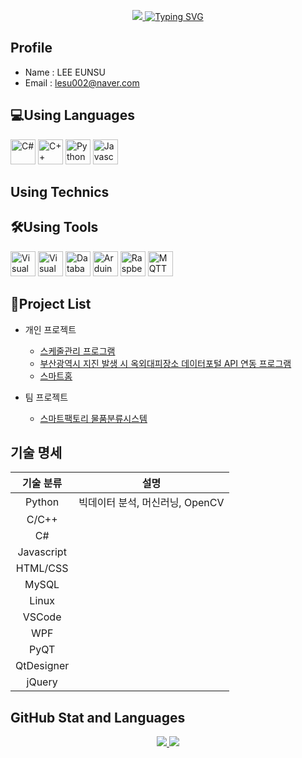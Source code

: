 <p align='center'>
  <a href="https://github.com/hugoMGSung">
    <img src="https://capsule-render.vercel.app/api?type=waving&height=130&color=FCBACB&fontSize=60&animation=twinkling&descAlign=50&descAlignY=65&reversal=false&fontAlignY=100"/>
  </a>
<a href="https://git.io/typing-svg"><img src="https://readme-typing-svg.demolab.com?font=Lobster&size=50&duration=500&pause=100&color=000000&background=8D8D8D00&center=true&vCenter=true&multiline=true&repeat=false&random=false&width=550&height=180&lines=Hi,+I'm+Eunsu;Welcome+to+my+Github!" alt="Typing SVG" /></a>
</p>


## Profile
- Name : LEE EUNSU
- Email : lesu002@naver.com
  
## 💻Using Languages
<p align='left'>
    <img height="40" src="https://img.icons8.com/?size=100&id=55251&format=png&color=000000" title="C#">
    <img height="40" src="https://img.icons8.com/?size=100&id=55199&format=png&color=000000" title="C++">
    <img height="40" src="https://img.icons8.com/?size=100&id=13441&format=png&color=000000" title="Python">
    <img height="40" src="https://img.icons8.com/?size=100&id=108784&format=png&color=000000" title="Javascript">
</p>

## Using Technics

## 🛠️Using Tools
<p align='left'>
  <img height="40" src="https://img.icons8.com/?size=100&id=9OGIyU8hrxW5&format=png&color=000000" title="Visual Studio Code">
  <img height="40" src="https://img.icons8.com/?size=100&id=ezj3zaVtImPg&format=png&color=000000" title="Visual Studio">
  <img height="40" src="https://img.icons8.com/?size=100&id=NFQusZJ4neki&format=png&color=000000" title="Databases">
  
  <img height="40" src="https://img.icons8.com/?size=100&id=Of4lZV2lwBQI&format=png&color=000000" title="Arduino">
  <img height="40" src="https://img.icons8.com/?size=100&id=13443&format=png&color=000000" title="Raspberry Pi">
  <img height="40" src="https://mosquitto.org/stickers/mosquitto-mono.png" title="MQTT">
</p>

## 📑Project List
- 개인 프로젝트
  - [스케줄관리 프로그램](https://github.com/LEUNSU/csharp-toyproject-2024)
  - [부산광역시 지진 발생 시 옥외대피장소 데이터포털 API 연동 프로그램](https://github.com/LEUNSU/wpf-toyproject-2024)
  - [스마트홈](https://github.com/LEUNSU/raspberrypi-toyproject-2024)
 

- 팀 프로젝트
  - [스마트팩토리 물품분류시스템](https://github.com/team4-smartfactory/SmartFactory_Project)

## 기술 명세
| 기술 분류 | 설명 |
|:---:|:---:|
| Python | 빅데이터 분석, 머신러닝, OpenCV |
| C/C++ |  |
| C# |  |
| Javascript |  |
| HTML/CSS |  |
| MySQL |  |
| Linux |  |
| VSCode |  |
| WPF |  |
| PyQT |  |
| QtDesigner |  |
| jQuery |  |



## GitHub Stat and Languages
<p align='center'>
  <a href="https://github.com/LEUNSU">
    <img src="https://github-readme-stats.vercel.app/api?username=LEUNSU&theme=tokyonight&show_icons=true">
    <img src="https://github-readme-stats.vercel.app/api/top-langs/?username=LEUNSU&theme=tokyonight&layout=compact"/>
  </a>
</p>
